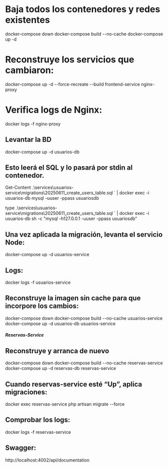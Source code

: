 

# Baja todos los contenedores y redes existentes
docker-compose down
docker-compose build --no-cache
docker-compose up -d









# Reconstruye los servicios que cambiaron:
docker-compose up -d --force-recreate --build frontend-service nginx-proxy

# Verifica logs de Nginx:
docker logs -f nginx-proxy



#####   ##############################################

## Levantar la BD
docker-compose up -d usuarios-db

## Esto leerá el SQL y lo pasará por stdin al contenedor.
Get-Content .\services\usuarios-service\migrations\20250611_create_users_table.sql `
  | docker exec -i usuarios-db mysql -uuser -ppass usuariosdb



type .\services\usuarios-service\migrations\20250611_create_users_table.sql `
  | docker exec -i usuarios-db sh -c "mysql -h127.0.0.1 -uuser -ppass usuariosdb"

## Una vez aplicada la migración, levanta el servicio Node:
docker-compose up -d usuarios-service

## Logs:
docker logs -f usuarios-service

## Reconstruye la imagen sin cache para que incorpore los cambios:
docker-compose down
docker-compose build --no-cache usuarios-service
docker-compose up -d usuarios-db usuarios-service









##### Reservas-Service ########################################

## Reconstruye y arranca de nuevo
docker-compose down
docker-compose build --no-cache reservas-service
docker-compose up -d reservas-db reservas-service

## Cuando reservas-service esté “Up”, aplica migraciones:
docker exec reservas-service php artisan migrate --force

## Comprobar los logs:
docker logs -f reservas-service

## Swagger:
http://localhost:4002/api/documentation
























